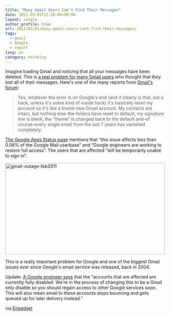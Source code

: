 ```yaml
---
title: "Many Gmail Users Can't Find Their Messages"
date: 2011-03-01T12:18:00+00:00
layout: single
author_profile: true
url: 2011/03/01/many-gmail-users-cant-find-their-messages/
tags:
  - gmail
  - Google
  - report
lang: en
category: techblog
---
```

Imagine loading Gmail and noticing that all your messages have been deleted. This is [a real problem for many Gmail users](http://www.google.com/support/forum/p/gmail/thread?tid=3064c61f77cd0f46&hl=en) who thought that they lost all of their messages. Here's one of the many reports from [Gmail's forum](http://www.google.com/support/forum/p/gmail/thread?tid=3064c61f77cd0f46&hl=en):

> Yes, whatever the error is on Google's end (and it clearly is that, not a hack, unless it's some kind of inside hack) it's basically reset my account so it's like a brand-new Gmail account. My contacts are intact, but nothing else–the folders have reset to default, my signature line is blank, the “theme” is changed back to the default and–of course–every single email from the last 7 years has vanished completely.

[The Google Apps Status page](http://www.google.com/appsstatus#rm=1&di=1&hl=en) mentions that “this issue affects less than 0.08% of the Google Mail userbase” and “Google engineers are working to restore full access”. The users that are affected “will be temporarily unable to sign in”.

[<img title="gmail-outage-feb2011" border="0" alt="gmail-outage-feb2011" src="http://lh4.ggpht.com/_vaUVXcmC3OI/TWzc_1l86tI/AAAAAAAADk0/eu89Kq3FdSI/gmail-outage-feb2011_thumb%5B1%5D.png?imgmax=800" width="504" height="289" />](http://lh5.ggpht.com/_vaUVXcmC3OI/TWzc7z0BnbI/AAAAAAAADkw/wEB3SJEPQX4/s1600-h/gmail-outage-feb2011%5B3%5D.png)

This is a really important problem for Google and one of the biggest Gmail issues ever since Google's email service was released, back in 2004.

Update: [A Google engineer says](http://www.google.com/support/forum/p/gmail/thread?tid=3064c61f77cd0f46&start=280) that the “accounts that are affected are currently fully disabled. We're in the process of changing this to be a Gmail only disable so you should regain access to other Google services soon. This will also mean email to these accounts stops bouncing and gets queued up for later delivery instead.”

via [Engadget](http://www.engadget.com/2011/02/27/gmail-accidentally-resetting-accounts-years-of-correspondence-v/)
